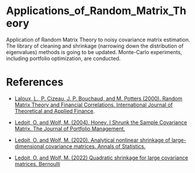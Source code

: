 # Applications_of_Random_Matrix_Theory

Application of Random Matrix Theory to noisy covariance matrix estimation. 
The library of cleaning and shrinkage (narrowing down the distribution of eigenvalues) methods is going to be updated.
Monte-Carlo experiments, including portfolio optimization, are conducted.

# References
- [Laloux, L., P. Cizeau, J. P. Bouchaud, and M. Potters (2000). Random Matrix Theory and Financial Correlations. International Journal of Theoretical and Applied Finance](https://www.math.nyu.edu/~avellane/LalouxPCA.pdf). 

- [Ledoit, O. and Wolf, M. (2004). Honey, I Shrunk the Sample Covariance Matrix. The Journal of Portfolio Management.](https://www.econ.uzh.ch/dam/jcr:ffffffff-935a-b0d6-ffff-ffffb4762fbf/honey.pdf)

- [Ledoit, O. and Wolf, M. (2020). Analytical nonlinear shrinkage of large-dimensional covariance matrices. Annals of Statistics.](https://www.econ.uzh.ch/dam/jcr:87976d27-67fa-442b-bceb-8af7a0681ba2/annals_2020.pdf)

- [Ledoit, O. and Wolf, M. (2022) Quadratic shrinkage for large covariance
matrices. Bernoulli](https://www.econ.uzh.ch/dam/jcr:27e9ffa4-578e-4d6f-84d9-7707c98cedb0/bernoulli_2022.pdf)
